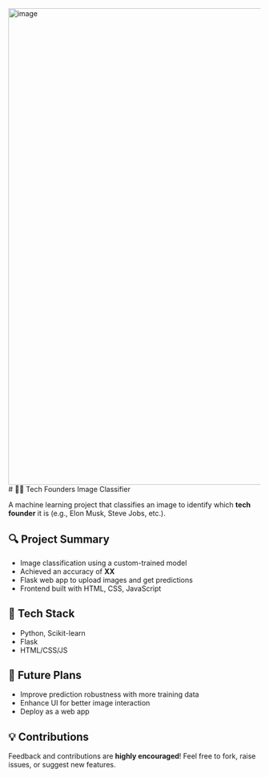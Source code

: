 <img width="950" alt="image" src="https://github.com/user-attachments/assets/2cec5fb4-331e-4149-9401-63f59bfac4dc" />
# 👨‍💻 Tech Founders Image Classifier

A machine learning project that classifies an image to identify which **tech founder** it is (e.g., Elon Musk, Steve Jobs, etc.).

## 🔍 Project Summary
- Image classification using a custom-trained model
- Achieved an accuracy of **XX**
- Flask web app to upload images and get predictions
- Frontend built with HTML, CSS, JavaScript

## 🔧 Tech Stack
- Python, Scikit-learn
- Flask
- HTML/CSS/JS

## 📌 Future Plans
- Improve prediction robustness with more training data
- Enhance UI for better image interaction
- Deploy as a web app

## 💡 Contributions
Feedback and contributions are **highly encouraged**! Feel free to fork, raise issues, or suggest new features.


